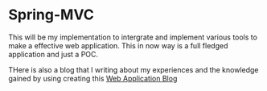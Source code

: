 # Spring-MVC

This will be my implementation to intergrate and implement various tools to make a effective web application. This in now way is a full fledged application and just a POC.

THere is also a blog that I writing about my experiences and the knowledge gained by using creating this
[Web Application Blog](https://beabettercoder.wordpress.com/proof-of-concept-web-application/)
